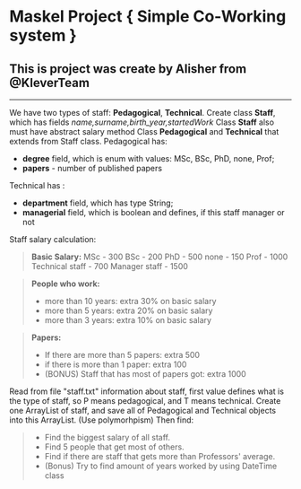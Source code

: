 Maskel Project { Simple Co-Working system }
===================

This is project was create by Alisher from @KleverTeam
----------

-------------
We have two types of staff: **Pedagogical**, **Technical**.
Create class **Staff**, which has fields *name,surname,birth_year,startedWork*
Class **Staff** also must have abstract salary method
Class **Pedagogical** and **Technical** that extends from Staff class.
Pedagogical has:

 - **degree** field, which is enum with values: MSc, BSc, PhD, none, Prof;
 - **papers** - number of published papers

Technical has :

- **department** field, which has type String;
- **managerial** field, which is boolean and defines, if this staff manager or not

Staff salary calculation:

> **Basic Salary:**
MSc - 300
BSc - 200
PhD - 500
none - 150
Prof - 1000
Technical staff - 700
Manager staff - 1500



> **People who work:**
>   - more than 10 years: extra 30% on basic salary
>   - more than 5 years: extra 20% on basic salary
>   - more than 3 years: extra 10% on basic salary
>

> **Papers:**
>  - If there are more than 5 papers: extra 500
>  - if there is more than 1 paper: extra 100
>  - (BONUS) Staff that has most of papers got: extra 1000







Read from file "staff.txt" information about staff, first value defines what is the type of staff, so P means pedagogical, and T means technical.
Create one ArrayList of staff, and save all of Pedagogical and Technical objects into this ArrayList. (Use polymorhpism)
Then find:
> - Find the biggest salary of all staff.
> - Find 5 people that get most of others.
> - Find if there are staff that gets more than Professors' average.
> - (Bonus) Try to find amount of years worked by using DateTime class
